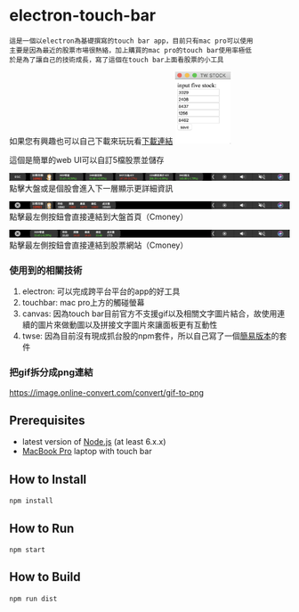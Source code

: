 # electron-touch-bar
```
這是一個以electron為基礎撰寫的touch bar app，目前只有mac pro可以使用
主要是因為最近的股票市場很熱絡，加上購買的mac pro的touch bar使用率極低
於是為了讓自己的技術成長，寫了這個在touch bar上面看股票的小工具
```
如果您有興趣也可以自己下載來玩玩看[下載連結](https://drive.google.com/open?id=1aMGcHm6IFYzHxjOM-nIusIsXwYrTDNtn)
<img src="./img/stock4.png" data-canonical-src="./img/stock4.png" width="100" height="130" />

這個是簡單的web UI可以自訂5檔股票並儲存

![image](/img/stock1.png)
點擊大盤或是個股會進入下一層顯示更詳細資訊

![image](/img/stock2.png)
點擊最左側按鈕會直接連結到大盤首頁（Cmoney）

![image](/img/stock3.png)
點擊最左側按鈕會直接連結到股票網站（Cmoney）

### 使用到的相關技術
1. electron: 可以完成跨平台平台的app的好工具
2. touchbar: mac pro上方的觸碰螢幕
3. canvas: 因為touch bar目前官方不支援gif以及相關文字圖片結合，故使用連續的圖片來做動圖以及拼接文字圖片來讓面板更有互動性
4. twse: 因為目前沒有現成抓台股的npm套件，所以自己寫了一個[簡易版本](https://www.npmjs.com/package/twse-stock-prices)的套件

### 把gif拆分成png連結

https://image.online-convert.com/convert/gif-to-png

## Prerequisites

* latest version of [Node.js](https://nodejs.org/) (at least 6.x.x)
* [MacBook Pro](http://www.apple.com/macbook-pro/) laptop with touch bar

## How to Install

    npm install
    
## How to Run

    npm start

## How to Build

    npm run dist

